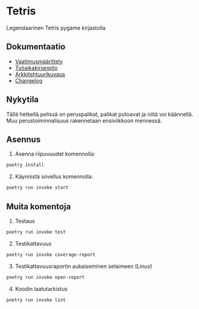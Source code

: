 # Tetris

Legendaarinen Tetris pygame kirjastolla

## Dokumentaatio

- [Vaatimusmäärittely](https://github.com/smannist/ot2023/blob/master/dokumentaatio/vaatimusmaarittely.md)
- [Työaikakirjanpito](https://github.com/smannist/ot2023/blob/master/dokumentaatio/tyoaikakirjanpito.md)
- [Arkkitehtuurikuvaus](https://github.com/smannist/ot2023/blob/master/dokumentaatio/arkkitehtuuri.md)
- [Changelog](https://github.com/smannist/ot2023/blob/master/dokumentaatio/changelog.md)

## Nykytila

Tällä hetkellä pelissä on peruspalikat, palikat putoavat ja niitä voi käännellä. Muu perustoiminnalisuus rakennetaan ensiviikkoon mennessä.

## Asennus

1. Asenna riipuvuudet komennolla:

```bash
poetry install
```

2. Käynnistä sovellus komennolla:

```bash
poetry run invoke start
```

## Muita komentoja

1. Testaus

```bash
poetry run invoke test
```

2. Testikattavuus

```bash
poetry run invoke coverage-report
```

3. Testikattavuusraportin aukaiseminen selaimeen (Linux)

```bash
poetry run invoke open-report
```

4. Koodin laatutarkistus

```bash
poetry run invoke lint
```
